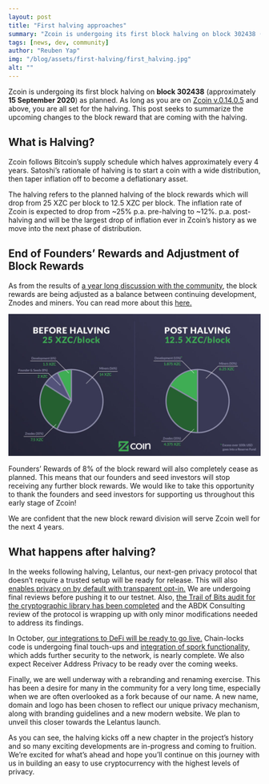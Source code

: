 ```yaml
---
layout: post
title: "First halving approaches"
summary: "Zcoin is undergoing its first block halving on block 302438 (approximately 15 September 2020) as planned."
tags: [news, dev, community]
author: "Reuben Yap"
img: "/blog/assets/first-halving/first_halving.jpg"
alt: ""
---
```

Zcoin is undergoing its first block halving on **block 302438** (approximately **15 September 2020**) as planned. As long as you are on [Zcoin v.0.14.0.5](https://github.com/firoorg/firo/releases) and above, you are all set for the halving. This post seeks to summarize the upcoming changes to the block reward that are coming with the halving.

## What is Halving?

Zcoin follows Bitcoin’s supply schedule which halves approximately every 4 years. Satoshi’s rationale of halving is to start a coin with a wide distribution, then taper inflation off to become a deflationary asset.

The halving refers to the planned halving of the block rewards which will drop from 25 XZC per block to 12.5 XZC per block. The inflation rate of Zcoin is expected to drop from ~25% p.a. pre-halving to ~12%. p.a. post-halving and will be the largest drop of inflation ever in Zcoin’s history as we move into the next phase of distribution.

## End of Founders’ Rewards and Adjustment of Block Rewards

As from the results of [a year long discussion with the community](https://forum.zcoin.io/t/important-final-chance-to-weigh-in-on-development-community-funding-percentage/636), the block rewards are being adjusted as a balance between continuing development, Znodes and miners. You can read more about this [here.](https://firo.org/2020/05/04/block-reward-allocation-and-development-fund-for-the-next-4-years.html)

![Halving diagram](/blog/assets/first-halving/halving-diagram.jpg)

Founders’ Rewards of 8% of the block reward will also completely cease as planned. This means that our founders and seed investors will stop receiving any further block rewards. We would like to take this opportunity to thank the founders and seed investors for supporting us throughout this early stage of Zcoin!

We are confident that the new block reward division will serve Zcoin well for the next 4 years.

## What happens after halving?

In the weeks following halving, Lelantus, our next-gen privacy protocol that doesn’t require a trusted setup will be ready for release. This will also [enables privacy on by default with transparent opt-in.](https://firo.org/2020/06/11/paving-the-way-to-privacy-on-by-default-with-opt-out-with-lelantus.html) We are undergoing final reviews before pushing it to our testnet. Also, [the Trail of Bits audit for the cryptographic library has been completed]() and the ABDK Consulting review of the protocol is wrapping up with only minor modifications needed to address its findings.

In October, [our integrations to DeFi will be ready to go live.]() Chain-locks code is undergoing final touch-ups and [integration of spork functionality,](https://forum.zcoin.io/t/should-we-enable-spork-functionality-temporarily-until-lelantus-matures/835) which adds further security to the network, is nearly complete. We also expect Receiver Address Privacy to be ready over the coming weeks.

Finally, we are well underway with a rebranding and renaming exercise. This has been a desire for many in the community for a very long time, especially when we are often overlooked as a fork because of our name. A new name, domain and logo has been chosen to reflect our unique privacy mechanism, along with branding guidelines and a new modern website. We plan to unveil this closer towards the Lelantus launch.

As you can see, the halving kicks off a new chapter in the project’s history and so many exciting developments are in-progress and coming to fruition. We’re excited for what’s ahead and hope you’ll continue on this journey with us in building an easy to use cryptocurrency with the highest levels of privacy.
